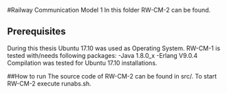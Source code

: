 #Railway Communication Model 1
In this folder RW-CM-2 can be found. 

## Prerequisites
During this thesis Ubuntu 17.10 was used as Operating System. 
RW-CM-1 is tested with/needs following packages:
-Java 1.8.0_x
-Erlang V9.0.4
Compilation was tested for Ubuntu 17.10 installations.

##How to run
The source code of RW-CM-2 can be found in src/. To start RW-CM-2 execute runabs.sh.



